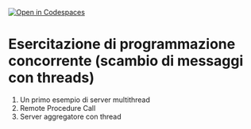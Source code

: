 [![Open in Codespaces](https://classroom.github.com/assets/launch-codespace-f4981d0f882b2a3f0472912d15f9806d57e124e0fc890972558857b51b24a6f9.svg)](https://classroom.github.com/open-in-codespaces?assignment_repo_id=9491177)
# Esercitazione di programmazione concorrente (scambio di messaggi con threads)

1. Un primo esempio di server multithread
2. Remote Procedure Call
3. Server aggregatore con thread
